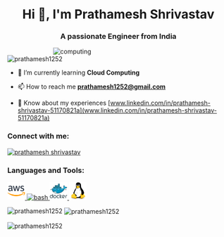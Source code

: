 <h1 align="center">Hi 👋, I'm Prathamesh Shrivastav</h1>
<h3 align="center">A passionate Engineer from India</h3>
<img align="right" alt="computing" width="400"src="https://camo.githubusercontent.com/cae12fddd9d6982901d82580bdf321d81fb299141098ca1c2d4891870827bf17/68747470733a2f2f6d69726f2e6d656469756d2e636f6d2f6d61782f313336302f302a37513379765349765f7430696f4a2d5a2e676966">
<p align="left"> <img src="https://komarev.com/ghpvc/?username=prathamesh1252&label=Profile%20views&color=0e75b6&style=flat" alt="prathamesh1252" /> </p>


- 🌱 I’m currently learning **Cloud Computing**

- 📫 How to reach me **prathamesh1252@gmail.com**

- 📄 Know about my experiences [www.linkedin.com/in/prathamesh-shrivastav-51170821a](www.linkedin.com/in/prathamesh-shrivastav-51170821a)

<h3 align="left">Connect with me:</h3>
<p align="left">
<a href="https://linkedin.com/in/prathamesh shrivastav" target="blank"><img align="center" src="https://raw.githubusercontent.com/rahuldkjain/github-profile-readme-generator/master/src/images/icons/Social/linked-in-alt.svg" alt="prathamesh shrivastav" height="30" width="40" /></a>
</p>

<h3 align="left">Languages and Tools:</h3>
<p align="left"> <a href="https://aws.amazon.com" target="_blank" rel="noreferrer"> <img src="https://raw.githubusercontent.com/devicons/devicon/master/icons/amazonwebservices/amazonwebservices-original-wordmark.svg" alt="aws" width="40" height="40"/> </a> <a href="https://www.gnu.org/software/bash/" target="_blank" rel="noreferrer"> <img src="https://www.vectorlogo.zone/logos/gnu_bash/gnu_bash-icon.svg" alt="bash" width="40" height="40"/> </a> <a href="https://www.docker.com/" target="_blank" rel="noreferrer"> <img src="https://raw.githubusercontent.com/devicons/devicon/master/icons/docker/docker-original-wordmark.svg" alt="docker" width="40" height="40"/> </a> <a href="https://www.linux.org/" target="_blank" rel="noreferrer"> <img src="https://raw.githubusercontent.com/devicons/devicon/master/icons/linux/linux-original.svg" alt="linux" width="40" height="40"/> </a> </p>

<p><img align="left" src="https://github-readme-stats.vercel.app/api/top-langs?username=prathamesh1252&show_icons=true&locale=en&layout=compact" alt="prathamesh1252" /></p>

<p>&nbsp;<img align="center" src="https://github-readme-stats.vercel.app/api?username=prathamesh1252&show_icons=true&locale=en" alt="prathamesh1252" /></p>

<p><img align="center" src="https://github-readme-streak-stats.herokuapp.com/?user=prathamesh1252&" alt="prathamesh1252" /></p>

